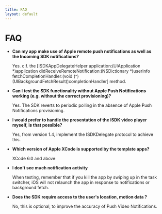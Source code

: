 ```yaml
---
title: FAQ
layout: default 
---
```


# FAQ

* **Can my app make use of Apple remote push notifications as well as the Incoming SDK notifications?**

	Yes. c.f. the [ISDKAppDelegateHelper application:(UIApplication *)application didReceiveRemoteNotification:(NSDictionary *)userInfo fetchCompletionHandler:(void (^)(UIBackgroundFetchResult))completionHandler] method. 


* **Can I test the SDK functionality without Apple Push Notifications working (e.g. without the correct provisioning)?**

	Yes. The SDK reverts to periodic polling in the absence of Apple Push Notifications provisioning. 

* **I would prefer to handle the presentation of the ISDK video player myself, is that possible?**

	Yes, from version 1.4, implement the ISDKDelegate protocol to achieve this. 

* **Which version of Apple XCode is supported by the template apps?** 

	XCode 6.0 and above


* **I don't see much notification activity** 

	When testing, remember that if you kill the app by swiping up in the task switcher, 
	iOS  will not relaunch the app in response to notifications or 
	background fetch.


* **Does the SDK require access to the user's location, motion data ?**

 	No, this is optional, to improve the accuracy of Push Video Notifications.





